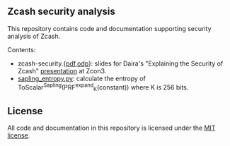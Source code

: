 Zcash security analysis
-----------------------

This repository contains code and documentation supporting security analysis of Zcash.

Contents:

* zcash-security.{[pdf](https://github.com/daira/zcash-security/raw/main/zcash-security.pdf),[odp](https://github.com/daira/zcash-security/raw/main/zcash-security.odp)}: slides for Daira's "Explaining the Security of Zcash" [presentation](https://www.youtube.com/watch?v=f6UToqiIdeY) at Zcon3.
* [sapling_entropy.py](sapling_entropy.py): calculate the entropy of ToScalar<sup>Sapling</sup>(PRF<sup>expand</sup><sub>K</sub>(constant))
  where K is 256 bits.

License
-------

All code and documentation in this repository is licensed under the [MIT license](LICENSE).
